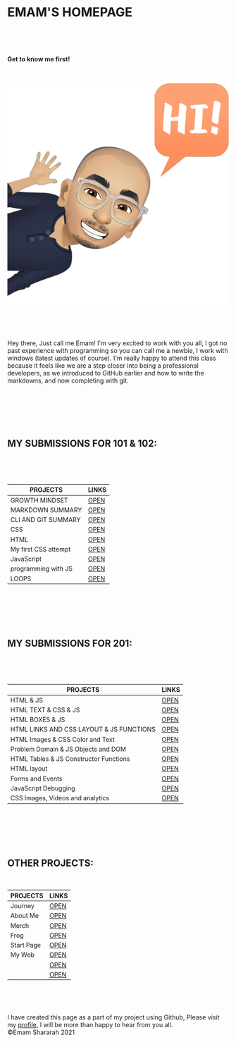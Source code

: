 #  EMAM'S HOMEPAGE 


&nbsp;





&nbsp;



**Get to know me first!** 

&nbsp;

![ME](ME1.PNG)



&nbsp;




&nbsp;


Hey there, Just call me Emam! I'm very excited to work with you all, I got no past experience with programming so you can call me a newbie, I work with windows (latest updates of course). I'm really happy to attend this class because it feels like we are a step closer into being a professional developers, as we introduced to GitHub earlier and how to write the markdowns, and now completing with git. 



&nbsp;



&nbsp;




&nbsp;


##  MY SUBMISSIONS FOR 101 & 102: 



&nbsp;


&nbsp;



| PROJECTS            | LINKS              |
| ------------------- | ------------------ |
| GROWTH MINDSET      |[OPEN](https://emam96.github.io/reading-notes/LAB01)    |
| MARKDOWN SUMMARY    |[OPEN](https://emam96.github.io/reading-notes/Read:01)  |
| CLI AND GIT SUMMARY |[OPEN](https://emam96.github.io/reading-notes/Read:02)  |
| CSS                 |[OPEN](https://emam96.github.io/reading-notes/Read:04)  |  
| HTML                |[OPEN](https://emam96.github.io/reading-notes/Read:03)  | 
| My first CSS attempt|[OPEN](https://emam96.github.io/Digital-Art/)           |
| JavaScript          |[OPEN](https://emam96.github.io/reading-notes/Read:06)  |   
| programming with JS |[OPEN](https://emam96.github.io/reading-notes/Read:07)  |   
| LOOPS               |[OPEN](https://emam96.github.io/reading-notes/Read:08)  |                              







&nbsp;


&nbsp;



&nbsp;


##  MY SUBMISSIONS FOR 201:


&nbsp;

&nbsp;


| PROJECTS            | LINKS             |
| ------------------- | ------------------|
|HTML & JS            |[OPEN](https://emam96.github.io/reading-notes/Class-01)|
|HTML TEXT & CSS & JS |[OPEN](https://emam96.github.io/reading-notes/Class-02)| 
|    HTML BOXES & JS                 |[OPEN](https://emam96.github.io/reading-notes/Class-03)                                             |
|HTML LINKS AND CSS LAYOUT & JS FUNCTIONS                     |[OPEN](https://emam96.github.io/reading-notes/Class-04)                                             |  
|HTML Images & CSS Color and Text                     |[OPEN](https://emam96.github.io/reading-notes/Class-05)                                              | 
|Problem Domain & JS Objects and DOM                     |[OPEN](https://emam96.github.io/reading-notes/Class-06)                                              |
|HTML Tables & JS Constructor Functions                     |[OPEN](https://emam96.github.io/reading-notes/Class-07)                                             |   
|HTML layout                     |[OPEN](https://emam96.github.io/reading-notes/Class-08)                                             |   
|Forms and Events                                      |[OPEN](https://emam96.github.io/reading-notes/Class-09)      
|JavaScript Debugging                                 |[OPEN](https://emam96.github.io/reading-notes/Class-10)
|CSS Images, Videos and analytics                     |[OPEN](https://emam96.github.io/reading-notes/Class-11)


&nbsp;


&nbsp;



&nbsp;
&nbsp;



##  OTHER PROJECTS:

&nbsp;


| PROJECTS            | LINKS             |
| ------------------- | ------------------|
|Journey            |[OPEN](https://emam96.github.io/Temp/)|
|About Me |[OPEN](https://emam96.github.io/Class2Lab/)| 
|    Merch                 |[OPEN](https://emam96.github.io/onlineShop/)                                             |
|Frog                     |[OPEN](https://emam96.github.io/FROG/)                                             |  
|Start Page                     |[OPEN](https://emam96.github.io/START-PAGE/)                                              | 
|My Web                     |[OPEN](https://emam96.github.io/TEST/)                                             |
|                     |[OPEN](#)                                              |   
|                     |[OPEN](#)                                              |   

&nbsp;


&nbsp;



I have created this page as a part of my project using Github, Please visit my [profile](https://github.com/Emam96), I will be more than happy to hear from you all.      &nbsp;        &nbsp;       &nbsp;   &nbsp;&nbsp;&nbsp;&nbsp;&nbsp;&nbsp;&nbsp;&nbsp;&nbsp;&nbsp;&nbsp;&nbsp;&nbsp;&nbsp;&nbsp;        ©Emam Shararah 2021
